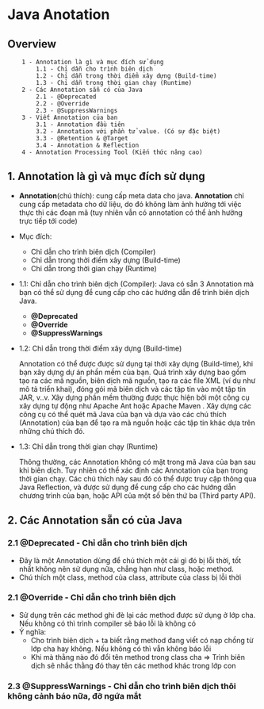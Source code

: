 # Java Anotation
## Overview
```````````````````````````````````````````````````````````````````````````````
    1 - Annotation là gì và mục đích sử dụng
        1.1 - Chỉ dẫn cho trình biên dịch
        1.2 - Chỉ dẫn trong thời điểm xây dựng (Build-time)
        1.3 - Chỉ dẫn trong thời gian chạy (Runtime)
    2 - Các Annotation sẵn có của Java
        2.1 - @Deprecated
        2.2 - @Override
        2.3 - @SuppressWarnings
    3 - Viết Annotation của ban
        3.1 - Annotation đầu tiên
        3.2 - Annotation với phần tử value. (Có sự đặc biệt)
        3.3 - @Retention & @Target
        3.4 - Annotation & Reflection
    4 - Annotation Processing Tool (Kiến thức nâng cao)
```````````````````````````````````````````````````````````````````````````````

## 1. Annotation là gì và mục đích sử dụng
- __Annotation__(chú thích): cung cấp meta data cho java. __Annotation__ chỉ cung cấp metadata cho dữ liệu, do đó không làm ảnh hưởng tới việc thực thi các đoạn mã (tuy nhiên vẫn có annotation có thể ảnh hưởng trực tiếp tới code)
- Mục đích:
    - Chỉ dẫn cho trình biên dịch (Compiler)
    - Chỉ dẫn trong thời điểm xây dựng (Build-time)
    - Chỉ dẫn trong thời gian chạy (Runtime)
- 1.1: Chỉ dẫn cho trình biên dịch (Compiler): Java có sẵn 3 Annotation mà bạn có thể sử dụng để cung cấp cho các hướng dẫn để trình biên dịch Java.
    - __@Deprecated__
    - __@Override__
    - __@SuppressWarnings__
- 1.2: Chỉ dẫn trong thời điểm xây dựng (Build-time)

    Annotation có thể được được sử dụng tại thời xây dựng (Build-time), khi bạn xây dựng dự án phần mềm của bạn. Quá trình xây dựng bao gồm tạo ra các mã nguồn, biên dịch mã nguồn, tạo ra các file XML (ví dụ như mô tả triển khai), đóng gói mã biên dịch và các tập tin vào một tập tin JAR, v..v. Xây dựng phần mềm thường được thực hiện bởi một công cụ xây dựng tự động như Apache Ant hoặc Apache Maven . Xây dựng các công cụ có thể quét mã Java của bạn và dựa vào các chú thích (Annotation) của bạn để tạo ra mã nguồn hoặc các tập tin khác dựa trên những chú thích đó.

- 1.3: Chỉ dẫn trong thời gian chạy (Runtime)

    Thông thường, các Annotation không có mặt trong mã Java của bạn sau khi biên dịch. Tuy nhiên  có thể xác định các Annotation của bạn trong thời gian chạy. Các chú thích này sau đó có thể được truy cập thông qua Java Reflection, và được sử dụng để cung cấp cho các hướng dẫn chương trình của bạn, hoặc API của một số bên thứ ba (Third party API).

## 2. Các Annotation sẵn có của Java
### 2.1 @Deprecated - Chỉ dẫn cho trình biên dịch
- Đây là một Annotation dùng để chú thích một cái gì đó bị lỗi thời, tốt nhất không nên sử dụng nữa, chẳng hạn như class, hoặc method.
- Chú thích một class, method của class, attribute của class bị lỗi thời

### 2.1 @Override - Chỉ dẫn cho trình biên dịch
- Sử dụng trên các method ghi đè lại các method được sử dụng ở lớp cha. Nếu không có thì trình compiler sẽ báo lỗi là không có
- Ý nghĩa: 
    + Cho trình biên dịch + ta biết rằng method đang viết có nạp chồng từ lớp cha hay không. Nếu không có thì vẫn không báo lỗi
    + Khi mà thằng nào đó đổi tên method trong class cha => Trình biên dịch sẽ nhắc thằng đó thay tên các method khác trong lớp con

### 2.3 @SuppressWarnings - Chỉ dẫn cho trình biên dịch thôi không cảnh báo nữa, đỡ ngứa mắt